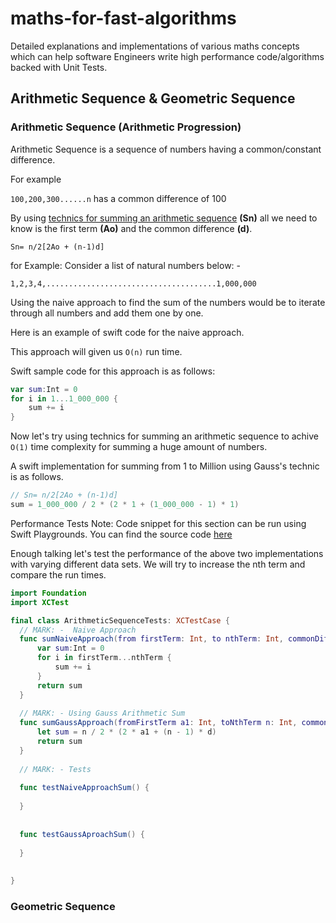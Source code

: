 # maths-for-fast-algorithms
Detailed explanations and implementations of various maths concepts which can help software Engineers write high performance code/algorithms backed with Unit Tests.

## Arithmetic Sequence & Geometric Sequence
### Arithmetic Sequence (Arithmetic Progression)
Arithmetic Sequence is a sequence of numbers having a common/constant difference.

 For example
 
`100,200,300......n` has a common difference of 100

By using [technics for summing an arithmetic sequence](https://en.wikipedia.org/wiki/Arithmetic_progression#:~:text=An%20alternate%20form%20results%20from%20re%2Dinserting%20the%20substitution%3A,%3A) **(Sn)** 
all we need to know is the first term **(Ao)** and the common difference **(d)**.

`Sn= n/2[2Ao + (n-1)d]`

for Example: 
Consider a list of natural numbers below: - 

`1,2,3,4,......................................1,000,000`

Using the naive approach to find the sum of the numbers would be to iterate through all numbers and add them one by one.

Here is an example of swift code for the naive approach.

This approach will given us `O(n)` run time. 

Swift sample code for this approach is as follows: 

```swift
var sum:Int = 0
for i in 1...1_000_000 {
    sum += i
}
```

Now let's try using technics for summing an arithmetic sequence to achive `O(1)` time complexity for summing a huge amount of numbers.

A swift implementation for summing from 1 to Million using Gauss's technic is as follows.
      
```swift
// Sn= n/2[2Ao + (n-1)d]
sum = 1_000_000 / 2 * (2 * 1 + (1_000_000 - 1) * 1)
```

Performance Tests
Note: Code snippet for this section can be run using Swift Playgrounds. You can find the source code [here](ArithmeticSequence.playground)

  Enough talking let's test the performance of the above two implementations with varying different data sets. 
  We will try to increase the nth term and compare the run times.
  
  ```swift
import Foundation
import XCTest

final class ArithmeticSequenceTests: XCTestCase {
    // MARK: -  Naive Approach
    func sumNaiveApproach(from firstTerm: Int, to nthTerm: Int, commonDifference: Int) -> Int {
        var sum:Int = 0
        for i in firstTerm...nthTerm {
            sum += i
        }
        return sum
    }
    
    // MARK: - Using Gauss Arithmetic Sum
    func sumGaussApproach(fromFirstTerm a1: Int, toNthTerm n: Int, commonDifference d: Int) -> Int {
        let sum = n / 2 * (2 * a1 + (n - 1) * d)
        return sum
    }
    
    // MARK: - Tests
    
    func testNaiveApproachSum() {
        
    }
    
    
    func testGaussAproachSum() {
        
    }
    
    
}
  
  ```
      



### Geometric Sequence
